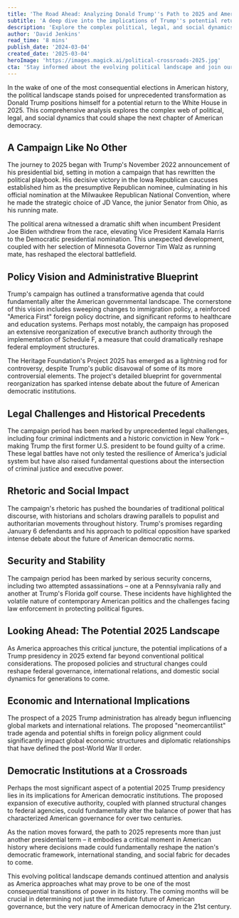 ```yaml
---
title: 'The Road Ahead: Analyzing Donald Trump''s Path to 2025 and America''s Political Crossroads'
subtitle: 'A deep dive into the implications of Trump''s potential return to the presidency'
description: 'Explore the complex political, legal, and social dynamics that could reshape American democracy if Donald Trump returns to the White House in 2025. From unprecedented legal challenges to transformative policy proposals, this analysis examines the potential implications for America''s democratic framework and international standing.'
author: 'David Jenkins'
read_time: '8 mins'
publish_date: '2024-03-04'
created_date: '2025-03-04'
heroImage: 'https://images.magick.ai/political-crossroads-2025.jpg'
cta: 'Stay informed about the evolving political landscape and join our community of engaged readers. Follow us on LinkedIn for daily updates and in-depth analysis of the most critical developments shaping America''s future.'
---
```


In the wake of one of the most consequential elections in American history, the political landscape stands poised for unprecedented transformation as Donald Trump positions himself for a potential return to the White House in 2025. This comprehensive analysis explores the complex web of political, legal, and social dynamics that could shape the next chapter of American democracy.

## A Campaign Like No Other

The journey to 2025 began with Trump's November 2022 announcement of his presidential bid, setting in motion a campaign that has rewritten the political playbook. His decisive victory in the Iowa Republican caucuses established him as the presumptive Republican nominee, culminating in his official nomination at the Milwaukee Republican National Convention, where he made the strategic choice of JD Vance, the junior Senator from Ohio, as his running mate.

The political arena witnessed a dramatic shift when incumbent President Joe Biden withdrew from the race, elevating Vice President Kamala Harris to the Democratic presidential nomination. This unexpected development, coupled with her selection of Minnesota Governor Tim Walz as running mate, has reshaped the electoral battlefield.

## Policy Vision and Administrative Blueprint

Trump's campaign has outlined a transformative agenda that could fundamentally alter the American governmental landscape. The cornerstone of this vision includes sweeping changes to immigration policy, a reinforced "America First" foreign policy doctrine, and significant reforms to healthcare and education systems. Perhaps most notably, the campaign has proposed an extensive reorganization of executive branch authority through the implementation of Schedule F, a measure that could dramatically reshape federal employment structures.

The Heritage Foundation's Project 2025 has emerged as a lightning rod for controversy, despite Trump's public disavowal of some of its more controversial elements. The project's detailed blueprint for governmental reorganization has sparked intense debate about the future of American democratic institutions.

## Legal Challenges and Historical Precedents

The campaign period has been marked by unprecedented legal challenges, including four criminal indictments and a historic conviction in New York – making Trump the first former U.S. president to be found guilty of a crime. These legal battles have not only tested the resilience of America's judicial system but have also raised fundamental questions about the intersection of criminal justice and executive power.

## Rhetoric and Social Impact

The campaign's rhetoric has pushed the boundaries of traditional political discourse, with historians and scholars drawing parallels to populist and authoritarian movements throughout history. Trump's promises regarding January 6 defendants and his approach to political opposition have sparked intense debate about the future of American democratic norms.

## Security and Stability

The campaign period has been marked by serious security concerns, including two attempted assassinations – one at a Pennsylvania rally and another at Trump's Florida golf course. These incidents have highlighted the volatile nature of contemporary American politics and the challenges facing law enforcement in protecting political figures.

## Looking Ahead: The Potential 2025 Landscape

As America approaches this critical juncture, the potential implications of a Trump presidency in 2025 extend far beyond conventional political considerations. The proposed policies and structural changes could reshape federal governance, international relations, and domestic social dynamics for generations to come.

## Economic and International Implications

The prospect of a 2025 Trump administration has already begun influencing global markets and international relations. The proposed "neomercantilist" trade agenda and potential shifts in foreign policy alignment could significantly impact global economic structures and diplomatic relationships that have defined the post-World War II order.

## Democratic Institutions at a Crossroads

Perhaps the most significant aspect of a potential 2025 Trump presidency lies in its implications for American democratic institutions. The proposed expansion of executive authority, coupled with planned structural changes to federal agencies, could fundamentally alter the balance of power that has characterized American governance for over two centuries.

As the nation moves forward, the path to 2025 represents more than just another presidential term – it embodies a critical moment in American history where decisions made could fundamentally reshape the nation's democratic framework, international standing, and social fabric for decades to come.

This evolving political landscape demands continued attention and analysis as America approaches what may prove to be one of the most consequential transitions of power in its history. The coming months will be crucial in determining not just the immediate future of American governance, but the very nature of American democracy in the 21st century.